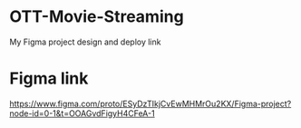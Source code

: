 # OTT-Movie-Streaming
My Figma project design and deploy link
# Figma link
https://www.figma.com/proto/ESyDzTIkjCvEwMHMrOu2KX/Figma-project?node-id=0-1&t=OOAGvdFigyH4CFeA-1
